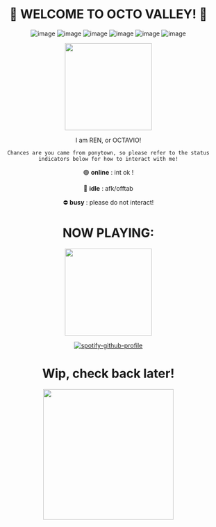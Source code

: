 <h1 align="center"> 
     🐙 WELCOME TO OCTO VALLEY! 🐙
</h1> 

<div align="center">

![image](https://github.com/dj-octavio/dj-octavio/assets/81520916/3b0ad6d2-7861-4dcf-9dc4-e9b3872e69cb)
![image](https://github.com/dj-octavio/dj-octavio/assets/81520916/bb948011-fc5a-4a05-a0e1-079ea05c88de)
![image](https://github.com/dj-octavio/dj-octavio/assets/81520916/b0a55133-a56e-4414-a19b-0b0644f219c2)
![image](https://github.com/dj-octavio/dj-octavio/assets/81520916/e5b65726-8253-4a47-a460-cdc8de2114de)
![image](https://github.com/dj-octavio/dj-octavio/assets/81520916/e4006b20-938e-4d65-902c-ec4279933215)
![image](https://github.com/dj-octavio/dj-octavio/assets/81520916/afae5326-602f-4f44-b9a9-3f8f82697dfa)



</div>



<p align="center">
  <img src="https://images-wixmp-ed30a86b8c4ca887773594c2.wixmp.com/f/27dbbda7-320b-488b-b8cb-6d993296f095/ddecx97-31125f01-8af6-4608-8754-5c7268107220.png?token=eyJ0eXAiOiJKV1QiLCJhbGciOiJIUzI1NiJ9.eyJzdWIiOiJ1cm46YXBwOjdlMGQxODg5ODIyNjQzNzNhNWYwZDQxNWVhMGQyNmUwIiwiaXNzIjoidXJuOmFwcDo3ZTBkMTg4OTgyMjY0MzczYTVmMGQ0MTVlYTBkMjZlMCIsIm9iaiI6W1t7InBhdGgiOiJcL2ZcLzI3ZGJiZGE3LTMyMGItNDg4Yi1iOGNiLTZkOTkzMjk2ZjA5NVwvZGRlY3g5Ny0zMTEyNWYwMS04YWY2LTQ2MDgtODc1NC01YzcyNjgxMDcyMjAucG5nIn1dXSwiYXVkIjpbInVybjpzZXJ2aWNlOmZpbGUuZG93bmxvYWQiXX0.nArEab9ZTPCXYWsJPUFcsMuQOSfH_jt4rYCW6m5bKj4" width="200" />
</p>

<p align="center">
    I am REN, or OCTAVIO!
</p>

<div align="center">
     
    Chances are you came from ponytown, so please refer to the status indicators below for how to interact with me!

    
</div>

<div align="center">
     
 🟢 **online** : int ok !

 🌙 **idle** : afk/offtab

 ⛔ **busy** : please do not interact!


</div>

<h1 align="center"> 
   NOW PLAYING:
</h1> 

<p align="center">
  <img src="https://i.pinimg.com/originals/43/9e/10/439e1065e568c523f5492d823bf51c7a.png" width="200" />
</p>

<div align="center">

[![spotify-github-profile](https://spotify-github-profile.vercel.app/api/view?uid=xvj3gwjpq3at6rge2mbzex4hj&cover_image=true&theme=novatorem&show_offline=false&background_color=556b2f&interchange=false&bar_color=4d4f81&bar_color_cover=false)](https://github.com/kittinan/spotify-github-profile)


</div>


<h1 align="center"> 
   Wip, check back later! 
</h1> 

<p align="center"> 
<img src="https://media.discordapp.net/attachments/737083544580390953/1154211385832656896/image-removebg-preview.png"  width="300" />
</p>

<!--
**dj-octavio/dj-octavio** is a ✨ _special_ ✨ repository because its `README.md` (this file) appears on your GitHub profile.

Here are some ideas to get you started:

- 🔭 I’m currently working on ...
- 🌱 I’m currently learning ...
- 👯 I’m looking to collaborate on ...
- 🤔 I’m looking for help with ...
- 💬 Ask me about ...
- 📫 How to reach me: ...
- 😄 Pronouns: ...
- ⚡ Fun fact: ...
-->
